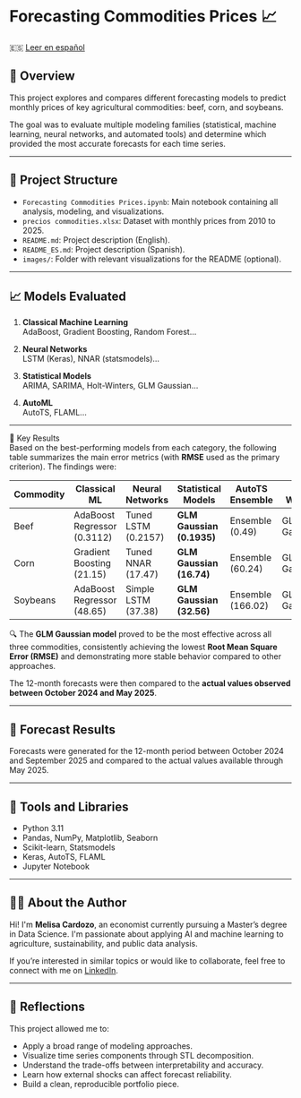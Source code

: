 # Forecasting Commodities Prices 📈

🇪🇸 [Leer en español](./README_ES.md)

## 📌 Overview

This project explores and compares different forecasting models to predict monthly prices of key agricultural commodities: beef, corn, and soybeans. 

The goal was to evaluate multiple modeling families (statistical, machine learning, neural networks, and automated tools) and determine which provided the most accurate forecasts for each time series.

---

## 📂 Project Structure

- `Forecasting Commodities Prices.ipynb`: Main notebook containing all analysis, modeling, and visualizations.
- `precios commodities.xlsx`: Dataset with monthly prices from 2010 to 2025.
- `README.md`: Project description (English).
- `README_ES.md`: Project description (Spanish).
- `images/`: Folder with relevant visualizations for the README (optional).

---

## 📈 Models Evaluated

1. **Classical Machine Learning**  
   AdaBoost, Gradient Boosting, Random Forest...

2. **Neural Networks**  
   LSTM (Keras), NNAR (statsmodels)...

3. **Statistical Models**  
   ARIMA, SARIMA, Holt-Winters, GLM Gaussian...

4. **AutoML**  
   AutoTS, FLAML...

---

🏁 Key Results  
Based on the best-performing models from each category, the following table summarizes the main error metrics (with **RMSE** used as the primary criterion). The findings were:

| Commodity | Classical ML                | Neural Networks         | Statistical Models           | AutoTS Ensemble       | Final Winner        |
|-----------|-----------------------------|-------------------------|------------------------------|-----------------------|---------------------|
| Beef      | AdaBoost Regressor (0.3112) | Tuned LSTM (0.2157)     | **GLM Gaussian (0.1935)**    | Ensemble (0.49)       |  GLM Gaussian       |
| Corn      | Gradient Boosting (21.15)   | Tuned NNAR (17.47)      | **GLM Gaussian (16.74)**     | Ensemble (60.24)      |  GLM Gaussian       |
| Soybeans  | AdaBoost Regressor (48.65)  | Simple LSTM (37.38)     | **GLM Gaussian (32.56)**     | Ensemble (166.02)     |  GLM Gaussian       |
 
🔍 The **GLM Gaussian model** proved to be the most effective across all three commodities, consistently achieving the lowest **Root Mean Square Error (RMSE)** and demonstrating more stable behavior compared to other approaches.

The 12-month forecasts were then compared to the **actual values observed between October 2024 and May 2025**.


---

## 🔎 Forecast Results

Forecasts were generated for the 12-month period between October 2024 and September 2025 and compared to the actual values available through May 2025.

---

## 🔧 Tools and Libraries

- Python 3.11
- Pandas, NumPy, Matplotlib, Seaborn
- Scikit-learn, Statsmodels
- Keras, AutoTS, FLAML
- Jupyter Notebook

---

## 🙋‍♀️ About the Author

Hi! I'm **Melisa Cardozo**, an economist currently pursuing a Master’s degree in Data Science. I'm passionate about applying AI and machine learning to agriculture, sustainability, and public data analysis.

If you’re interested in similar topics or would like to collaborate, feel free to connect with me on [LinkedIn](https://www.linkedin.com/).

---

## 🌱 Reflections

This project allowed me to:

- Apply a broad range of modeling approaches.
- Visualize time series components through STL decomposition.
- Understand the trade-offs between interpretability and accuracy.
- Learn how external shocks can affect forecast reliability.
- Build a clean, reproducible portfolio piece.

